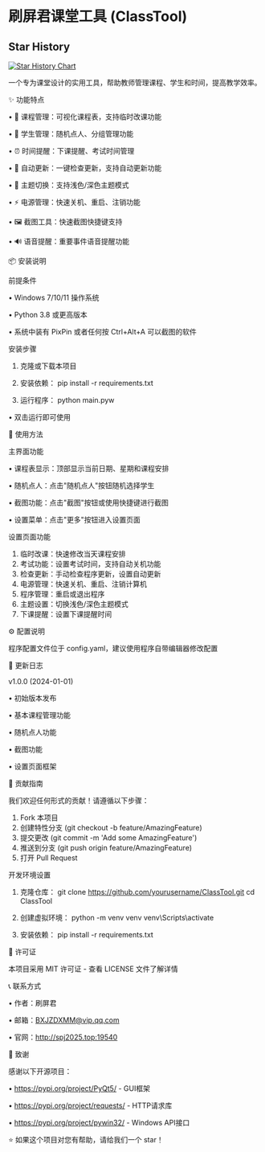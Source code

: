 # 刷屏君课堂工具 (ClassTool)

## Star History

[![Star History Chart](https://api.star-history.com/svg?repos=BXJZDXMM/pyclasstool&type=Date)](https://www.star-history.com/#BXJZDXMM/pyclasstool&Date)

一个专为课堂设计的实用工具，帮助教师管理课程、学生和时间，提高教学效率。

✨ 功能特点

• 📅 课程管理：可视化课程表，支持临时改课功能

• 👥 学生管理：随机点人、分组管理功能

• ⏰ 时间提醒：下课提醒、考试时间管理

• 🔄 自动更新：一键检查更新，支持自动更新功能

• 🎨 主题切换：支持浅色/深色主题模式

• ⚡ 电源管理：快速关机、重启、注销功能

• 🖼️ 截图工具：快速截图快捷键支持

• 🔊 语音提醒：重要事件语音提醒功能

📦 安装说明

前提条件

• Windows 7/10/11 操作系统

• Python 3.8 或更高版本

• 系统中装有 PixPin 或者任何按 Ctrl+Alt+A 可以截图的软件

安装步骤

1. 克隆或下载本项目
2. 安装依赖：
   pip install -r requirements.txt
   

3. 运行程序：
   python main.pyw

• 双击运行即可使用

🚀 使用方法

主界面功能

• 课程表显示：顶部显示当前日期、星期和课程安排

• 随机点人：点击"随机点人"按钮随机选择学生

• 截图功能：点击"截图"按钮或使用快捷键进行截图

• 设置菜单：点击"更多"按钮进入设置页面

设置页面功能

1. 临时改课：快速修改当天课程安排
2. 考试功能：设置考试时间，支持自动关机功能
3. 检查更新：手动检查程序更新，设置自动更新
4. 电源管理：快速关机、重启、注销计算机
5. 程序管理：重启或退出程序
6. 主题设置：切换浅色/深色主题模式
7. 下课提醒：设置下课提醒时间

⚙️ 配置说明

程序配置文件位于 config.yaml，建议使用程序自带编辑器修改配置

🔄 更新日志

v1.0.0 (2024-01-01)

• 初始版本发布

• 基本课程管理功能

• 随机点人功能

• 截图功能

• 设置页面框架

🤝 贡献指南

我们欢迎任何形式的贡献！请遵循以下步骤：

1. Fork 本项目
2. 创建特性分支 (git checkout -b feature/AmazingFeature)
3. 提交更改 (git commit -m 'Add some AmazingFeature')
4. 推送到分支 (git push origin feature/AmazingFeature)
5. 打开 Pull Request

开发环境设置

1. 克隆仓库：
   git clone https://github.com/yourusername/ClassTool.git
   cd ClassTool
   

2. 创建虚拟环境：
   python -m venv venv
   venv\Scripts\activate
   

3. 安装依赖：
   pip install -r requirements.txt
   

📄 许可证

本项目采用 MIT 许可证 - 查看 LICENSE 文件了解详情

📞 联系方式

• 作者：刷屏君

• 邮箱：BXJZDXMM@vip.qq.com

• 官网：http://spj2025.top:19540

🙏 致谢

感谢以下开源项目：

• https://pypi.org/project/PyQt5/ - GUI框架

• https://pypi.org/project/requests/ - HTTP请求库

• https://pypi.org/project/pywin32/ - Windows API接口

⭐ 如果这个项目对您有帮助，请给我们一个 star！
